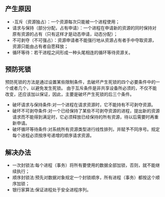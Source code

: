 #

## 产生原因

* -互斥（资源独占）：一个资源每次只能被一个进程使用；
* 请求与保持（部分分配，占有申请）：一个进程在申请新的资源的同时保持对原有资源的占有（只有这样才是动态申请，动态分配）；
* 不可剥夺（不可强占）：资源申请者不能强行地从资源占有者手中夺取资源，资源只能由占有者自愿释放；
* 循环等待：若干进程之间形成一种头尾相连的循环等待资源关。

## 预防死锁

预防死锁的方法是通过设置某些限制条件，去破坏产生死锁的四个必要条件中的一个或者几个，以避免发生死锁。
由于互斥条件是非共享设备所必须的，不仅不能改变，还应该加以保证，因此，主要是破坏产生死锁的后三个条件。

* 破坏请求与保持条件:对一个进程在请求资源时，它不能持有不可剥夺资源。
* 破坏不可剥夺条件:对一个已经保持了某些不可剥夺资源的进程，提出新的资源请求而不能得到满足时，它必须释放已经保持的所有资源，待以后需要时再重新申请。
* 破坏循环等待条件:对系统所有资源类型进行线性排列，并赋予不同序号。规定每个进程必须按序号递增的顺序请求资源。

## 解决办法

* 一次封锁法:每个进程（事务）将所有要使用的数据全部加锁，否则，就不能继续执行；
* 顺序封锁法:预先对数据对象规定一个封锁顺序，所有进程（事务）都按这个顺序加锁；
* 银行家算法:保证进程处于安全进程序列。
